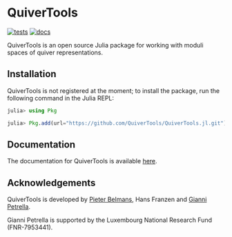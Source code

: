 # QuiverTools

[![tests](https://github.com/QuiverTools/QuiverTools.jl/actions/workflows/Runtests.yml/badge.svg)](https://github.com/QuiverTools/QuiverTools.jl/actions/workflows/Runtests.yml)
[![docs](https://github.com/QuiverTools/QuiverTools.jl/actions/workflows/Documenter.yml/badge.svg)](https://github.com/QuiverTools/QuiverTools.jl/actions/workflows/Documenter.yml)

QuiverTools is an open source Julia package for working
with moduli spaces of quiver representations.

## Installation

QuiverTools is not registered at the moment;
to install the package, run the following command in the Julia REPL:

```julia
julia> using Pkg

julia> Pkg.add(url="https://github.com/QuiverTools/QuiverTools.jl.git")
```

## Documentation

The documentation for QuiverTools is available
[here](https://QuiverTools.github.io/QuiverTools.jl/dev/).

## Acknowledgements

QuiverTools is developed by [Pieter Belmans](https://pbelmans.ncag.info/),
Hans Franzen and
[Gianni Petrella](https://www.giannipetrella.eu/).

Gianni Petrella is supported by the Luxembourg National Research Fund (FNR-7953441).
